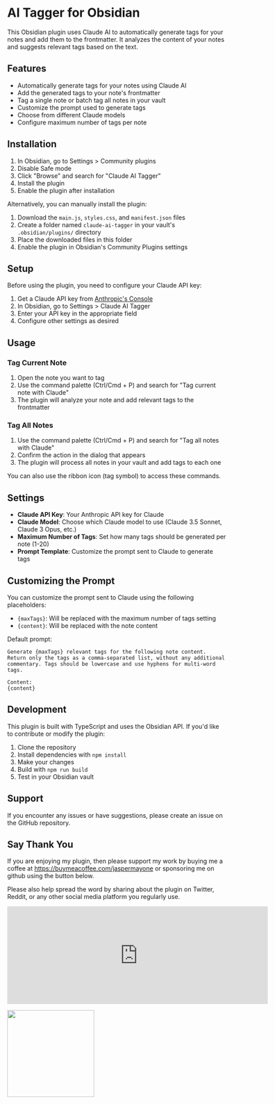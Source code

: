 # AI Tagger for Obsidian

This Obsidian plugin uses Claude AI to automatically generate tags for your notes and add them to the frontmatter. It analyzes the content of your notes and suggests relevant tags based on the text.

## Features

- Automatically generate tags for your notes using Claude AI
- Add the generated tags to your note's frontmatter
- Tag a single note or batch tag all notes in your vault
- Customize the prompt used to generate tags
- Choose from different Claude models
- Configure maximum number of tags per note

## Installation

1. In Obsidian, go to Settings > Community plugins
2. Disable Safe mode
3. Click "Browse" and search for "Claude AI Tagger"
4. Install the plugin
5. Enable the plugin after installation

Alternatively, you can manually install the plugin:

1. Download the `main.js`, `styles.css`, and `manifest.json` files
2. Create a folder named `claude-ai-tagger` in your vault's `.obsidian/plugins/` directory
3. Place the downloaded files in this folder
4. Enable the plugin in Obsidian's Community Plugins settings

## Setup

Before using the plugin, you need to configure your Claude API key:

1. Get a Claude API key from [Anthropic's Console](https://console.anthropic.com/)
2. In Obsidian, go to Settings > Claude AI Tagger
3. Enter your API key in the appropriate field
4. Configure other settings as desired

## Usage

### Tag Current Note

1. Open the note you want to tag
2. Use the command palette (Ctrl/Cmd + P) and search for "Tag current note with Claude"
3. The plugin will analyze your note and add relevant tags to the frontmatter

### Tag All Notes

1. Use the command palette (Ctrl/Cmd + P) and search for "Tag all notes with Claude"
2. Confirm the action in the dialog that appears
3. The plugin will process all notes in your vault and add tags to each one

You can also use the ribbon icon (tag symbol) to access these commands.

## Settings

- **Claude API Key**: Your Anthropic API key for Claude
- **Claude Model**: Choose which Claude model to use (Claude 3.5 Sonnet, Claude 3 Opus, etc.)
- **Maximum Number of Tags**: Set how many tags should be generated per note (1-20)
- **Prompt Template**: Customize the prompt sent to Claude to generate tags

## Customizing the Prompt

You can customize the prompt sent to Claude using the following placeholders:

- `{maxTags}`: Will be replaced with the maximum number of tags setting
- `{content}`: Will be replaced with the note content

Default prompt:

```
Generate {maxTags} relevant tags for the following note content. Return only the tags as a comma-separated list, without any additional commentary. Tags should be lowercase and use hyphens for multi-word tags.

Content:
{content}
```

## Development

This plugin is built with TypeScript and uses the Obsidian API. If you'd like to contribute or modify the plugin:

1. Clone the repository
2. Install dependencies with `npm install`
3. Make your changes
4. Build with `npm run build`
5. Test in your Obsidian vault

## Support

If you encounter any issues or have suggestions, please create an issue on the GitHub repository.

## Say Thank You

If you are enjoying my plugin, then please support my work by buying me a coffee at <https://buymeacoffee.com/jaspermayone> or sponsoring me on github using the button below.

Please also help spread the word by sharing about the plugin on Twitter, Reddit,
or any other social media platform you regularly use.

<iframe src="https://github.com/sponsors/jaspermayone/card" title="Sponsor jaspermayone" height="225" width="600" style="border: 0;"></iframe>

[<img style="float:left" src="hhttps://cdn.buymeacoffee.com/buttons/v2/default-yellow.png" width="200">](https://www.buymeacoffee.com/jaspermayone)
